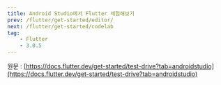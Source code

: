 ```yaml
---
title: Android Studio에서 Flutter 체험해보기
prev: /flutter/get-started/editor/
next: /flutter/get-started/codelab
tag:
    - Flutter
    - 3.0.5
---
```


원문 : [https://docs.flutter.dev/get-started/test-drive?tab=androidstudio](https://docs.flutter.dev/get-started/test-drive?tab=androidstudio)